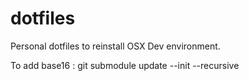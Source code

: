 # dotfiles
Personal dotfiles to reinstall OSX Dev environment.

To add base16 :
git submodule update --init --recursive
